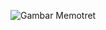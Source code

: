![Gambar Memotret](https://user-images.githubusercontent.com/47531730/94989032-c9e17d80-059b-11eb-9714-ef24e87ec010.png)
